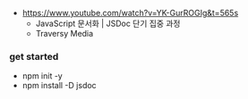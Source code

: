 - https://www.youtube.com/watch?v=YK-GurROGIg&t=565s
    - JavaScript 문서화 | JSDoc 단기 집중 과정
    - Traversy Media

### get started
- npm init -y
- npm install -D jsdoc